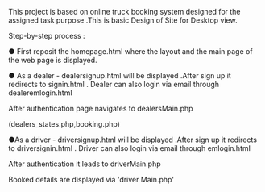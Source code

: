 This project is based on online truck booking system  designed for the assigned task purpose .This is basic Design of Site for Desktop view.


Step-by-step process :

● First reposit the homepage.html where the layout and the main page of the web page is displayed.

● As a dealer - dealersignup.html will be displayed .After sign up it redirects to signin.html .
Dealer can also login via email through dealeremlogin.html

After authentication page navigates to dealersMain.php

(dealers_states.php,booking.php)

●As a driver -
 driversignup.html will be displayed .After sign up it redirects to driversignin.html .
Driver can also login via email through emlogin.html

After authentication it leads to driverMain.php

Booked details are displayed via 'driver Main.php'
